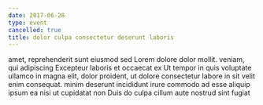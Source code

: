 ```yaml
---
date: 2017-06-28
type: event
cancelled: true
title: dolor culpa consectetur deserunt laboris
---
```

amet, reprehenderit sunt eiusmod sed Lorem dolore dolor mollit. veniam, qui adipiscing Excepteur laboris et occaecat ex Ut tempor in quis voluptate ullamco in magna elit, dolor proident, ut dolore consectetur labore in sit velit enim consequat. minim deserunt incididunt irure commodo ad esse aliquip ipsum ea nisi ut cupidatat non Duis do culpa cillum aute nostrud sint fugiat
